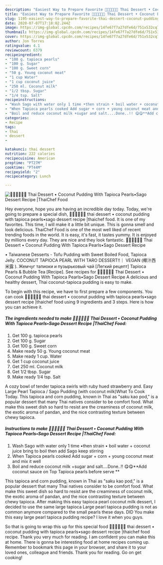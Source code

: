 ```yaml
---
description: "Easiest Way to Prepare Favorite 🧑🏽‍🍳🧑🏼‍🍳 Thai Dessert • Coconut Pudding With Tapioca Pearls•Sago Dessert Recipe |ThaiChef Food"
title: "Easiest Way to Prepare Favorite 🧑🏽‍🍳🧑🏼‍🍳 Thai Dessert • Coconut Pudding With Tapioca Pearls•Sago Dessert Recipe |ThaiChef Food"
slug: 1195-easiest-way-to-prepare-favorite-thai-dessert-coconut-pudding-with-tapioca-pearlssago-dessert-recipe-thaichef-food
date: 2020-07-07T17:18:02.244Z
image: https://img-global.cpcdn.com/recipes/14fe67f7a27dfe6d/751x532cq70/🧑🏽🍳🧑🏼🍳-thai-dessert-•-coconut-pudding-with-tapioca-pearls•sago-dessert-recipe-thaichef-food-recipe-main-photo.jpg
thumbnail: https://img-global.cpcdn.com/recipes/14fe67f7a27dfe6d/751x532cq70/🧑🏽🍳🧑🏼🍳-thai-dessert-•-coconut-pudding-with-tapioca-pearls•sago-dessert-recipe-thaichef-food-recipe-main-photo.jpg
cover: https://img-global.cpcdn.com/recipes/14fe67f7a27dfe6d/751x532cq70/🧑🏽🍳🧑🏼🍳-thai-dessert-•-coconut-pudding-with-tapioca-pearls•sago-dessert-recipe-thaichef-food-recipe-main-photo.jpg
author: Jon Torres
ratingvalue: 4.1
reviewcount: 6379
recipeingredient:
- "100 g. tapioca pearls"
- "100 g. Sugar"
- "100 g. Sweet corn"
- "50 g. Young coconut meat"
- "1 cup Water"
- "1 cup coconut juice"
- "250 ml. Coconut milk"
- "1/2 tbsp. Sugar"
- "1/4 tsp. Salt"
recipeinstructions:
- "Wash Sago with water only 1 time •then strain • boil water + coconut juice bring to boil then add Sago keep stirring"
- "When Tapioca pearls cooked Add sugar + corn + young coconut meat and mix it well"
- "Boil and reduce coconut milk +sugar and salt....Done..!! 😋😋**Add coconut sauce on Top Tapioca pearls before serve **"
categories:
- Recipe
tags:
- thai
- dessert
- 

katakunci: thai dessert  
nutrition: 222 calories
recipecuisine: American
preptime: "PT27M"
cooktime: "PT44M"
recipeyield: "2"
recipecategory: Lunch

---
```



![🧑🏽‍🍳🧑🏼‍🍳 Thai Dessert • Coconut Pudding With Tapioca Pearls•Sago Dessert Recipe |ThaiChef Food](https://img-global.cpcdn.com/recipes/14fe67f7a27dfe6d/751x532cq70/🧑🏽🍳🧑🏼🍳-thai-dessert-•-coconut-pudding-with-tapioca-pearls•sago-dessert-recipe-thaichef-food-recipe-main-photo.jpg)

Hey everyone, hope you are having an incredible day today. Today, we're going to prepare a special dish, 🧑🏽‍🍳🧑🏼‍🍳 thai dessert • coconut pudding with tapioca pearls•sago dessert recipe |thaichef food. It is one of my favorites. This time, I will make it a little bit unique. This is gonna smell and look delicious.
ThaiChef Food is one of the most well liked of recent trending foods in the world. It is easy, it's fast, it tastes yummy. It is enjoyed by millions every day. They are nice and they look fantastic. 🧑🏽‍🍳🧑🏼‍🍳 Thai Dessert • Coconut Pudding With Tapioca Pearls•Sago Dessert Recipe 

• Taiwanese Desserts - Tofu Pudding with Sweet Boiled Food, Tapioca Jelly. COCONUT TAPIOCA PEARL WITH TARO DESSERT!!｜ VEGAN (椰汁西米露 ). Жемчуг тапиоки и пузырьковый чай [Легкий рецепт] Tapioca Pearls &amp; Bubble Tea [Recipe]. See recipes for 🧑🏽‍🍳🧑🏼‍🍳 Thai Dessert • Coconut Pudding With Tapioca Pearls•Sago Dessert Recipe A delicious and healthy dessert, Thai coconut-tapioca pudding is easy to make.


To begin with this recipe, we have to first prepare a few components. You can cook 🧑🏽‍🍳🧑🏼‍🍳 thai dessert • coconut pudding with tapioca pearls•sago dessert recipe |thaichef food using 9 ingredients and 3 steps. Here is how you can achieve it.

<!--inarticleads1-->

##### The ingredients needed to make 🧑🏽‍🍳🧑🏼‍🍳 Thai Dessert • Coconut Pudding With Tapioca Pearls•Sago Dessert Recipe |ThaiChef Food:

1. Get 100 g. tapioca pearls
1. Get 100 g. Sugar
1. Get 100 g. Sweet corn
1. Make ready 50 g. Young coconut meat
1. Make ready 1 cup. Water
1. Get 1 cup coconut juice
1. Get 250 ml. Coconut milk
1. Get 1/2 tbsp. Sugar
1. Make ready 1/4 tsp. Salt


A cozy bowl of tender tapioca swirls with ruby hued strawberry and. Easy Large Pearl Tapioca / Sago Pudding (with coconut milk)What To Cook Today. This tapioca and corn pudding, known in Thai as &#34;saku kao pod,&#34; is a popular dessert that many Thai natives consider to be comfort food. What make this sweet dish so hard to resist are the creaminess of coconut milk, the exotic aroma of pandan, and the nice contrasting texture between chewy tapioca. 

<!--inarticleads2-->

##### Instructions to make 🧑🏽‍🍳🧑🏼‍🍳 Thai Dessert • Coconut Pudding With Tapioca Pearls•Sago Dessert Recipe |ThaiChef Food:

1. Wash Sago with water only 1 time •then strain • boil water + coconut juice bring to boil then add Sago keep stirring
1. When Tapioca pearls cooked Add sugar + corn + young coconut meat and mix it well
1. Boil and reduce coconut milk +sugar and salt....Done..!! 😋😋**Add coconut sauce on Top Tapioca pearls before serve **


This tapioca and corn pudding, known in Thai as &#34;saku kao pod,&#34; is a popular dessert that many Thai natives consider to be comfort food. What make this sweet dish so hard to resist are the creaminess of coconut milk, the exotic aroma of pandan, and the nice contrasting texture between chewy tapioca. After making this easy tapioca pearl coconut milk dessert, I decided to use the same large tapioca Large pearl tapioca pudding is not as common anymore compared to the small pearls these days. DID You make this easy large pearl tapioca pudding recipe? I love it when you guys. 

So that is going to wrap this up for this special food 🧑🏽‍🍳🧑🏼‍🍳 thai dessert • coconut pudding with tapioca pearls•sago dessert recipe |thaichef food recipe. Thank you very much for reading. I am confident you can make this at home. There is gonna be interesting food at home recipes coming up. Remember to bookmark this page in your browser, and share it to your loved ones, colleague and friends. Thank you for reading. Go on get cooking!

